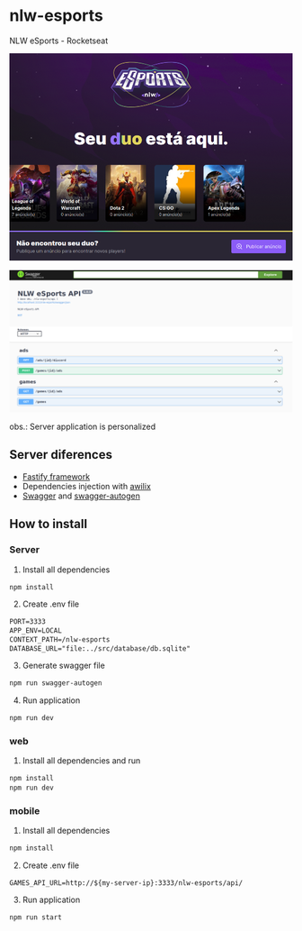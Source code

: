 # nlw-esports
NLW eSports - Rocketseat

![WEB](docs/web.png)

![SERVER](docs/server.png)

obs.: Server application is personalized

## Server diferences

* [Fastify framework](https://github.com/fastify/fastify)
* Dependencies injection with [awilix](https://github.com/jeffijoe/awilix)
* [Swagger](https://github.com/fastify/fastify-swagger) and [swagger-autogen](https://github.com/davibaltar/swagger-autogen)

## How to install

### Server

1. Install all dependencies
```sh
npm install
```
2. Create .env file
```env
PORT=3333
APP_ENV=LOCAL
CONTEXT_PATH=/nlw-esports
DATABASE_URL="file:../src/database/db.sqlite"
```

3. Generate swagger file
```sh
npm run swagger-autogen
```

4. Run application
```sh
npm run dev
```

### web

1. Install all dependencies and run
```sh
npm install
npm run dev
```
### mobile
1. Install all dependencies
```sh
npm install
```
2. Create .env file
```env
GAMES_API_URL=http://${my-server-ip}:3333/nlw-esports/api/
```

3. Run application
```sh
npm run start
```